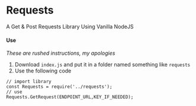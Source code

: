 # Requests
A Get &amp; Post Requests Library Using Vanilla NodeJS

#### Use
*These are rushed instructions, my apologies*
1. Download `index.js` and put it in a folder named something like `requests`
2. Use the following code
```
// import library
const Requests = require('../requests');
// use
Requests.GetRequest(ENDPOINT_URL,KEY_IF_NEEDED);
```
